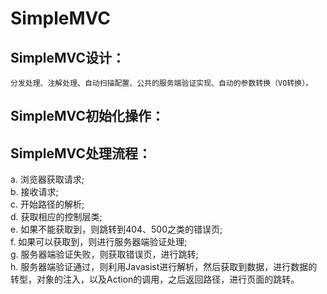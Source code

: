 # SimpleMVC

  ## SimpleMVC设计：
    分发处理、注解处理、自动扫描配置、公共的服务端验证实现、自动的参数转换（VO转换）。
    
  ## SimpleMVC初始化操作：
  
  
  
  ## SimpleMVC处理流程：
  a. 浏览器获取请求; <br/>
  b. 接收请求; <br/>
  c. 开始路径的解析; <br/>
  d. 获取相应的控制层类; <br/>
  e. 如果不能获取到，则跳转到404、500之类的错误页; <br/>
  f. 如果可以获取到，则进行服务器端验证处理;  <br/>
  g. 服务器端验证失败，则获取错误页，进行跳转;  <br/>
  h. 服务器端验证通过，则利用Javasist进行解析，然后获取到数据，进行数据的转型，对象的注入，以及Action的调用，之后返回路径，进行页面的跳转。  <br/>
  
